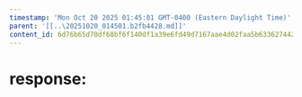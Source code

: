 ```yaml
---
timestamp: 'Mon Oct 20 2025 01:45:01 GMT-0400 (Eastern Daylight Time)'
parent: '[[..\20251020_014501.b2fb4428.md]]'
content_id: 6d76b65d70df68bf6f140df1a39e6fd49d7167aae4d02faa5b63362744266256
---
```


# response:

